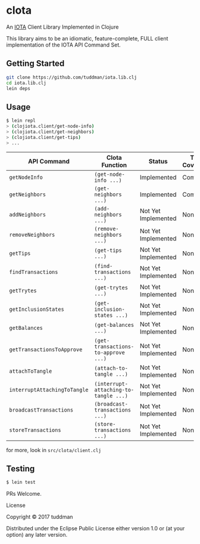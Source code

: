 # clota

An [IOTA](https://iota.org) Client Library Implemented in Clojure

This library aims to be an idiomatic, feature-complete, FULL client implementation of the IOTA API Command Set.


## Getting Started

```bash
git clone https://github.com/tuddman/iota.lib.clj
cd iota.lib.clj
lein deps
```

## Usage

```bash
$ lein repl
> (clojiota.client/get-node-info)
> (clojiota.client/get-neighbors)
> (clojiota.client/get-tips)
> ...
```

API Command | Clota Function | Status | Test Coverage
--- | --- | --- | ---
`getNodeInfo` | `(get-node-info ...)` | Implemented | Complete
`getNeighbors` | `(get-neighbors ...)` | Implemented | Complete
`addNeighbors` | `(add-neighbors ...)` | Not Yet Implemented | None
`removeNeighbors` | `(remove-neighbors ...)` | Not Yet Implemented | None
`getTips` | `(get-tips ...)` | Not Yet Implemented | None
`findTransactions` | `(find-transactions ...)` | Not Yet Implemented | None
`getTrytes` | `(get-trytes ...)` | Not Yet Implemented | None
`getInclusionStates` | `(get-inclusion-states ...)` | Not Yet Implemented | None
`getBalances` | `(get-balances ...)` | Not Yet Implemented | None
`getTransactionsToApprove` | `(get-transactions-to-approve ...)` | Not Yet Implemented | None
`attachToTangle` | `(attach-to-tangle ...)` | Not Yet Implemented | None
`interruptAttachingToTangle` | `(interrupt-attaching-to-tangle ...)` | Not Yet Implemented | None
`broadcastTransactions` | `(broadcast-transactions ...)` | Not Yet Implemented | None
`storeTransactions` | `(store-transactions ...)` | Not Yet Implemented | None

for more, look in `src/clota/client.clj`

## Testing

```bash
$ lein test
```


PRs Welcome.

License

Copyright © 2017 tuddman

Distributed under the Eclipse Public License either version 1.0 or (at
your option) any later version.
